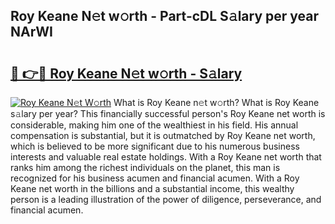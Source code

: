 ## Roy Keane N𝚎t w𝚘rth - Part-cDL S𝚊lary per year NArWI

# <h2><a href="http://gc2abs.nevu.top/?p=Roy+Keane">🔗 👉🔴 Roy Keane N𝚎t w𝚘rth - S𝚊lary</a></h2>

[![Roy Keane N𝚎t W𝚘rth](https://i.imgur.com/Oavwk0R.jpeg)](http://gc2abs.nevu.top/?p=Roy+Keane)
What is Roy Keane n𝚎t w𝚘rth? What is Roy Keane s𝚊lary per year?
This financially successful person's Roy Keane net worth is considerable, making him one of the wealthiest in his field. His annual compensation is substantial, but it is outmatched by Roy Keane net worth, which is believed to be more significant due to his numerous business interests and valuable real estate holdings. With a Roy Keane net worth that ranks him among the richest individuals on the planet, this man is recognized for his business acumen and financial acumen. With a Roy Keane net worth in the billions and a substantial income, this wealthy person is a leading illustration of the power of diligence, perseverance, and financial acumen.
